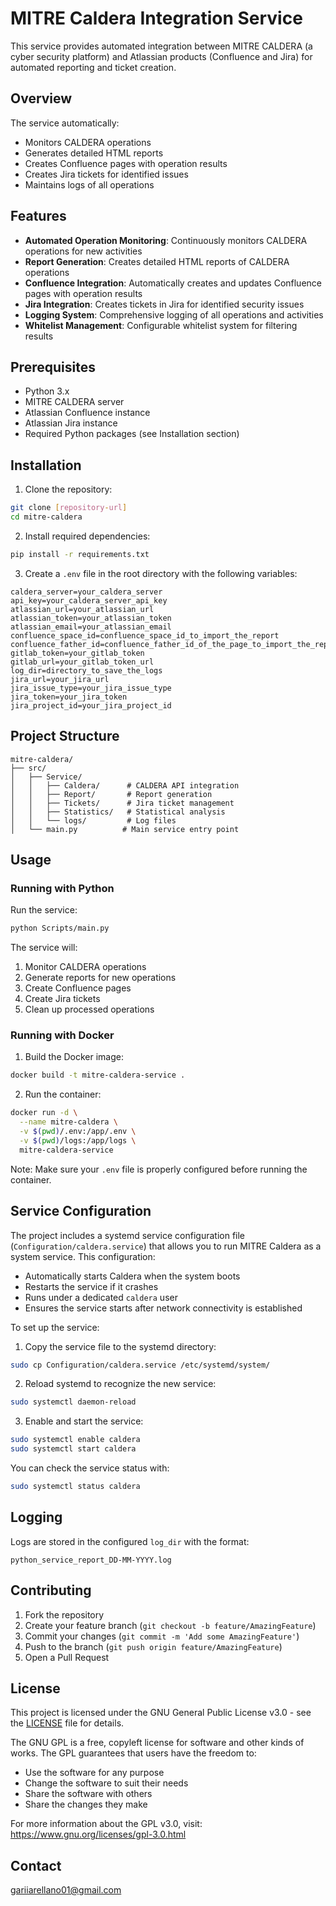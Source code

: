 # MITRE Caldera Integration Service

This service provides automated integration between MITRE CALDERA (a cyber security platform) and Atlassian products (Confluence and Jira) for automated reporting and ticket creation.

## Overview

The service automatically:
- Monitors CALDERA operations
- Generates detailed HTML reports
- Creates Confluence pages with operation results
- Creates Jira tickets for identified issues
- Maintains logs of all operations

## Features

- **Automated Operation Monitoring**: Continuously monitors CALDERA operations for new activities
- **Report Generation**: Creates detailed HTML reports of CALDERA operations
- **Confluence Integration**: Automatically creates and updates Confluence pages with operation results
- **Jira Integration**: Creates tickets in Jira for identified security issues
- **Logging System**: Comprehensive logging of all operations and activities
- **Whitelist Management**: Configurable whitelist system for filtering results

## Prerequisites

- Python 3.x
- MITRE CALDERA server
- Atlassian Confluence instance
- Atlassian Jira instance
- Required Python packages (see Installation section)

## Installation

1. Clone the repository:
```bash
git clone [repository-url]
cd mitre-caldera
```

2. Install required dependencies:
```bash
pip install -r requirements.txt
```

3. Create a `.env` file in the root directory with the following variables:
```env
caldera_server=your_caldera_server
api_key=your_caldera_server_api_key
atlassian_url=your_atlassian_url
atlassian_token=your_atlassian_token
atlassian_email=your_atlassian_email
confluence_space_id=confluence_space_id_to_import_the_report
confluence_father_id=confluence_father_id_of_the_page_to_import_the_report
gitlab_token=your_gitlab_token
gitlab_url=your_gitlab_token_url
log_dir=directory_to_save_the_logs
jira_url=your_jira_url
jira_issue_type=your_jira_issue_type
jira_token=your_jira_token
jira_project_id=your_jira_project_id
```

## Project Structure

```
mitre-caldera/
├── src/
│   ├── Service/
│   │   ├── Caldera/      # CALDERA API integration
│   │   ├── Report/       # Report generation
│   │   ├── Tickets/      # Jira ticket management
│   │   ├── Statistics/   # Statistical analysis
│   │   └── logs/         # Log files
│   └── main.py          # Main service entry point
```

## Usage

### Running with Python

Run the service:
```bash
python Scripts/main.py
```

The service will:
1. Monitor CALDERA operations
2. Generate reports for new operations
3. Create Confluence pages
4. Create Jira tickets
5. Clean up processed operations

### Running with Docker

1. Build the Docker image:
```bash
docker build -t mitre-caldera-service .
```

2. Run the container:
```bash
docker run -d \
  --name mitre-caldera \
  -v $(pwd)/.env:/app/.env \
  -v $(pwd)/logs:/app/logs \
  mitre-caldera-service
```

Note: Make sure your `.env` file is properly configured before running the container.

## Service Configuration

The project includes a systemd service configuration file (`Configuration/caldera.service`) that allows you to run MITRE Caldera as a system service. This configuration:

- Automatically starts Caldera when the system boots
- Restarts the service if it crashes
- Runs under a dedicated `caldera` user
- Ensures the service starts after network connectivity is established

To set up the service:

1. Copy the service file to the systemd directory:
```bash
sudo cp Configuration/caldera.service /etc/systemd/system/
```

2. Reload systemd to recognize the new service:
```bash
sudo systemctl daemon-reload
```

3. Enable and start the service:
```bash
sudo systemctl enable caldera
sudo systemctl start caldera
```

You can check the service status with:
```bash
sudo systemctl status caldera
```

## Logging

Logs are stored in the configured `log_dir` with the format:
```
python_service_report_DD-MM-YYYY.log
```

## Contributing

1. Fork the repository
2. Create your feature branch (`git checkout -b feature/AmazingFeature`)
3. Commit your changes (`git commit -m 'Add some AmazingFeature'`)
4. Push to the branch (`git push origin feature/AmazingFeature`)
5. Open a Pull Request

## License

This project is licensed under the GNU General Public License v3.0 - see the [LICENSE](LICENSE) file for details.

The GNU GPL is a free, copyleft license for software and other kinds of works. The GPL guarantees that users have the freedom to:
- Use the software for any purpose
- Change the software to suit their needs
- Share the software with others
- Share the changes they make

For more information about the GPL v3.0, visit: https://www.gnu.org/licenses/gpl-3.0.html

## Contact

gariiarellano01@gmail.com
